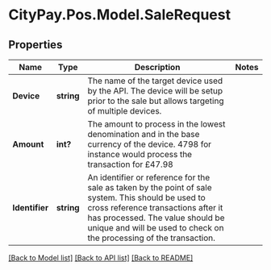 # CityPay.Pos.Model.SaleRequest
## Properties

Name | Type | Description | Notes
------------ | ------------- | ------------- | -------------
**Device** | **string** | The name of the target device used by the API. The device will be setup prior to the sale but allows targeting of multiple devices. | 
**Amount** | **int?** | The amount to process in the lowest denomination and in the base currency of the device. 4798 for instance would process the transaction for £47.98 | 
**Identifier** | **string** | An identifier or reference for the sale as taken by the point of sale system. This should be used to cross reference transactions after it has processed. The value should be unique and will be used to check on the processing of the transaction. | 

[[Back to Model list]](../README.md#documentation-for-models) [[Back to API list]](../README.md#documentation-for-api-endpoints) [[Back to README]](../README.md)

